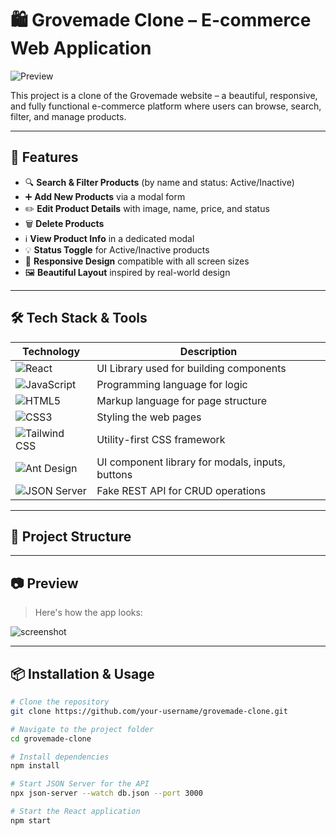 # 🛍️ Grovemade Clone – E-commerce Web Application

![Preview](./screenshot.png)

This project is a clone of the Grovemade website – a beautiful, responsive, and fully functional e-commerce platform where users can browse, search, filter, and manage products.

---

## 🌟 Features

- 🔍 **Search & Filter Products** (by name and status: Active/Inactive)  
- ➕ **Add New Products** via a modal form  
- ✏️ **Edit Product Details** with image, name, price, and status  
- 🗑️ **Delete Products**  
- ℹ️ **View Product Info** in a dedicated modal  
- 💡 **Status Toggle** for Active/Inactive products  
- 🎨 **Responsive Design** compatible with all screen sizes  
- 🖼️ **Beautiful Layout** inspired by real-world design  

---

## 🛠️ Tech Stack & Tools

| Technology | Description |
|------------|-------------|
| ![React](https://img.shields.io/badge/-React-61DAFB?logo=react&logoColor=black&style=flat) | UI Library used for building components |
| ![JavaScript](https://img.shields.io/badge/-JavaScript-F7DF1E?logo=javascript&logoColor=black&style=flat) | Programming language for logic |
| ![HTML5](https://img.shields.io/badge/-HTML5-E34F26?logo=html5&logoColor=white&style=flat) | Markup language for page structure |
| ![CSS3](https://img.shields.io/badge/-CSS3-1572B6?logo=css3&logoColor=white&style=flat) | Styling the web pages |
| ![Tailwind CSS](https://img.shields.io/badge/-TailwindCSS-38B2AC?logo=tailwind-css&logoColor=white&style=flat) | Utility-first CSS framework |
| ![Ant Design](https://img.shields.io/badge/-AntDesign-0170FE?logo=ant-design&logoColor=white&style=flat) | UI component library for modals, inputs, buttons |
| ![JSON Server](https://img.shields.io/badge/-JSON%20Server-000000?logo=json&logoColor=white&style=flat) | Fake REST API for CRUD operations |

---

## 📂 Project Structure


---

## 📷 Preview

> Here's how the app looks:

![screenshot](./screenshot.png)

---

## 📦 Installation & Usage

```bash
# Clone the repository
git clone https://github.com/your-username/grovemade-clone.git

# Navigate to the project folder
cd grovemade-clone

# Install dependencies
npm install

# Start JSON Server for the API
npx json-server --watch db.json --port 3000

# Start the React application
npm start
